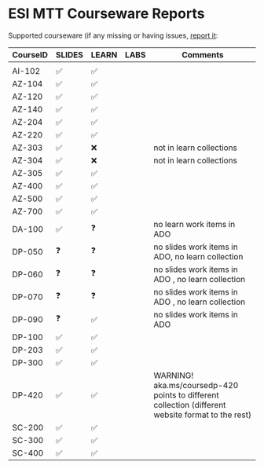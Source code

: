 # ESI MTT Courseware Reports

Supported courseware (if any missing or having issues, [report it](https://github.com/ESI-EMEA/ESI-Courseware_PowerBI/issues):

| CourseID  | SLIDES             | LEARN              | LABS | Comments                                                                                           |
|-----------|--------------------|--------------------|------|----------------------------------------------------------------------------------------------------|
|           |                    |                    |      |                                                                                                    |
| AI-102    | :white_check_mark: | :white_check_mark: |      |                                                                                                    |
| AZ-104    | :white_check_mark: | :white_check_mark: |      |                                                                                                    |
| AZ-120    | :white_check_mark: | :white_check_mark: |      |                                                                                                    |
| AZ-140    | :white_check_mark: | :white_check_mark: |      |                                                                                                    |
| AZ-204    | :white_check_mark: | :white_check_mark: |      |                                                                                                    |
| AZ-220    | :white_check_mark: | :white_check_mark: |      |                                                                                                    |
| AZ-303    | :white_check_mark: | :x:                |      | not in learn collections                                                                           |
| AZ-304    | :white_check_mark: | :x:                |      | not in learn collections                                                                           |
| AZ-305    | :white_check_mark: | :white_check_mark: |      |                                                                                                    |
| AZ-400    | :white_check_mark: | :white_check_mark: |      |                                                                                                    |
| AZ-500    | :white_check_mark: | :white_check_mark: |      |                                                                                                    |
| AZ-700    | :white_check_mark: | :white_check_mark: |      |                                                                                                    |
| DA-100    | :white_check_mark: | :question:         |      | no learn work items in ADO                                                                         |
| DP-050    | :question:         | :question:         |      | no slides work items in ADO, no learn collection                                                  |
| DP-060    | :question:         | :question:         |      | no slides work items in ADO , no learn collection                                                  |
| DP-070    | :question:         | :question:         |      | no slides work items in ADO , no learn collection                                                 |
| DP-090    | :question:         | :white_check_mark: |      | no slides work items in ADO                                                                       |
| DP-100    | :white_check_mark: | :white_check_mark: |      |                                                                                                    |
| DP-203    | :white_check_mark: | :white_check_mark: |      |                                                                                                    |
| DP-300    | :white_check_mark: | :white_check_mark: |      |                                                                                                    |
| DP-420    | :white_check_mark: | :white_check_mark: |      | WARNING! aka.ms/coursedp-420 points to different collection (different website format to the rest) |
| SC-200    | :white_check_mark: | :white_check_mark: |      |                                                                                                    |
| SC-300    | :white_check_mark: | :white_check_mark: |      |                                                                                                    |
| SC-400    | :white_check_mark: | :white_check_mark: |
